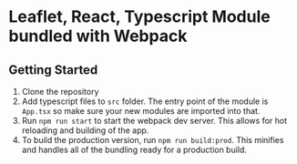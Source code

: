 # Leaflet, React, Typescript Module bundled with Webpack

## Getting Started
1. Clone the repository
2. Add typescript files to ```src``` folder. The entry point of the module is ```App.tsx``` so make sure your new modules are imported into that.
3. Run ```npm run start``` to start the webpack dev server. This allows for hot reloading and building of the app. 
4. To build the production version, run ```npm run build:prod```. This minifies and handles all of the bundling ready for a production build.
